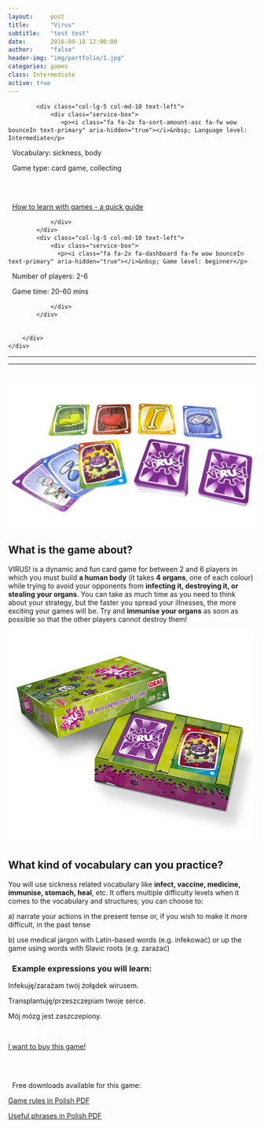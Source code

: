 ```yaml
---
layout:     post
title:      "Virus"
subtitle:   "test test"
date:       2016-09-18 12:00:00
author:     "false"
header-img: "img/portfolio/1.jpg"
categories: games 
class: Intermediate
active: true
---
```



  <div class="container">
        <div class="row">

            <div class="col-lg-5 col-md-10 text-left">
                <div class="service-box">
                   <p><i class="fa fa-2x fa-sort-amount-asc fa-fw wow bounceIn text-primary" aria-hidden="true"></i>&nbsp; Language level: Intermediate</p>

<p><i class="fa fa-2x fa-commenting-o fa-fw wow bounceIn text-primary" aria-hidden="true"></i>&nbsp; Vocabulary: sickness, body</p>

<p><i class="fa fa-2x fa-cubes fa-fw wow bounceIn text-primary" aria-hidden="true"></i>&nbsp; Game type: card game, collecting </p>

<br>
<br>

<p><i class="fa fa-2x fa-info fa-fw wow bounceIn text-primary" aria-hidden="true"></i>&nbsp; <a href="https://www.google.com" target="_blank">How to learn with games - a quick guide</a> </p>

                </div>
            </div>
            <div class="col-lg-5 col-md-10 text-left">
                <div class="service-box">
                  <p><i class="fa fa-2x fa-dashboard fa-fw wow bounceIn text-primary" aria-hidden="true"></i>&nbsp; Game level: beginner</p>

<p><i class="fa fa-2x fa-child fa-fw wow bounceIn text-primary" aria-hidden="true"></i>&nbsp; Number of players: 2-6</p>

<p><i class="fa fa-2x fa-hourglass-start fa-fw wow bounceIn text-primary" aria-hidden="true"></i>&nbsp; Game time: 20-60 mins</p>

                </div>
            </div>
           
           
        </div>
    </div>
           
<hr>
<hr>
<br>


<img src="/img/portfolio/Virus-cards.png" alt="alt text" width="600" >

## What is the game about?

VIRUS! is a dynamic and fun card game for between 2 and 6 players in which you must build  **a human body** (it takes **4 organs**, one of each colour) while trying to avoid your opponents from **infecting it, destroying it, or stealing your organs**. You can take as much time as you need to think about your strategy, but the faster you spread your illnesses, the more exciting your games will be. Try and **immunise your organs** as soon as possible so that the other players cannot destroy them!

<img src="/img/portfolio/Virus-box.png" alt="alt text" width="500" >

## What kind of vocabulary can you practice?

You will use sickness related vocabulary like **infect, vaccine, medicine, immunise, stomach, heal**, etc. It offers multiple difficulty levels when it comes to the vocabulary and structures; you can choose to: 
<p>a) narrate your actions in the present tense or, if you wish to make it more difficult, in the past tense</p>
<p>b) use medical jargon with Latin-based words (e.g. infekować) or up the game using words with Slavic roots (e.g. zarażać)</p>

<p>

<h3><i class="fa fa-2x fa-commenting fa-fw wow bounceIn text-primary" aria-hidden="true"></i>&nbsp; Example expressions you will learn:</h3>


<p>Infekuję/zarażam twój żołądek wirusem.</p>
<p>Transplantuję/przeszczepiam twoje serce.</p>
<p>Mój mózg jest zaszczepiony.</p>

</p>

<br>


<a href="#contact" class="btn btn-outline btn-xl page-scroll">I want to buy this game!</a>

<br>
<br>

<p><i class="fa fa-2x fa-download fa-fw wow bounceIn text-primary" aria-hidden="true"></i>&nbsp; Free downloads available for this game: </p>

[Game rules in Polish PDF](https://www.google.com)

[Useful phrases in Polish PDF](https://www.google.com)






